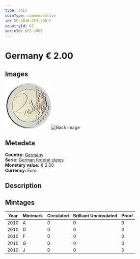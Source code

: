 ```yaml
---
type: coin
coinType: commemorative
id: DE-2010-GFS-200-C
countryId: DE
serieId: GFS-2006
---
```


# Germany € 2.00

## Images

<img src="../../Images/common-2007-200.webp" height="150" alt="Front image"><img src="Images/DE-2010-200-000.webp" height="150" alt="Back image">

## Metadata

**Country:** [Germany](../../Countries/Germany/index.md)\
**Serie:** [German federal states](index.md)\
**Monetary value:** € 2.00\
**Currency:** Euro

## Description


## Mintages

| Year | Mintmark | Circulated | Brilliant Uncirculated | Proof |
| ---- | -------- | ---------- | ---------------------- | ----- |
| 2010 | A | 0| 0 | 0 |
| 2010 | D | 0| 0 | 0 |
| 2010 | F | 0| 0 | 0 |
| 2010 | G | 0| 0 | 0 |
| 2010 | J | 0| 0 | 0 |

